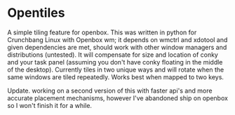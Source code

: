 Opentiles
=========

A simple tiling feature for openbox.
This was written in python for Crunchbang Linux with Openbox wm; it depends on wmctrl and xdotool and given dependencies are met, should work with other window managers and distributions (untested).
It will compensate for size and location of conky and your task panel (assuming you don't have conky floating in the middle of the desktop).
Currently tiles in two unique ways and will rotate when the same windows are tiled repeatedly. Works best when mapped to two keys.

Update. working on a second version of this with faster api's and more accurate placement mechanisms, however I've abandoned ship on openbox so I won't finish it for a while.
